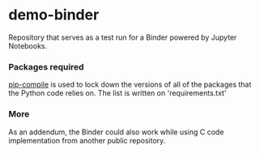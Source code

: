 # demo-binder
Repository that serves as a test run for a Binder powered by Jupyter Notebooks.


### Packages required
[pip-compile](https://github.com/jazzband/pip-tools/) is used to lock down the versions of all of the packages that the Python code relies on. The list is written on 'requirements.txt'

### More
As an addendum, the Binder could also work while using C code implementation from another public repository.
